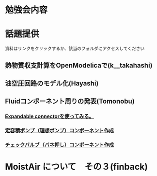 ﻿# 勉強会内容

# 話題提供  
資料はリンクをクリックするか、該当のフォルダにアクセスしてください  


## 熱物質収支計算をOpenModelicaで(k__takahashi)  

## 油空圧回路のモデル化(Hayashi)  

## Fluidコンポーネント周りの発表(Tomonobu)  

### [Expandable connectorを使ってみる。](http://virtuallabmodelica.blog.jp/archives/17265355.html)  
### [定容積ポンプ（理想ポンプ）コンポーネント作成](http://virtuallabmodelica.blog.jp/archives/16856963.html)  
### [チェックバルブ（バネ押し）コンポーネント作成](http://virtuallabmodelica.blog.jp/archives/16946290.html)  

# MoistAir について　その３(finback)  
